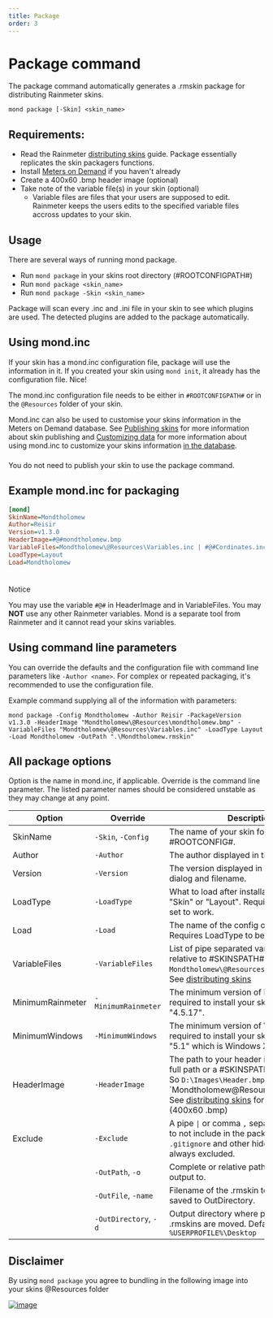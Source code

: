 ```yaml
---
title: Package
order: 3
---
```


# Package command

The package command automatically generates a .rmskin package for distributing Rainmeter skins.

```shell
mond package [-Skin] <skin_name>
```

## Requirements:

* Read the Rainmeter [distributing skins](https://docs.rainmeter.net/manual/distributing-skins/) guide. Package essentially replicates the skin packagers functions. 
* Install [Meters on Demand](https://github.com/meters-on-demand/cli/releases/latest/) if you haven't already
* Create a 400x60 .bmp header image (optional)
* Take note of the variable file(s) in your skin (optional)
  * Variable files are files that your users are supposed to edit. Rainmeter keeps the users edits to the specified variable files accross updates to your skin.

## Usage

There are several ways of running mond package.

- Run `mond package` in your skins root directory (#ROOTCONFIGPATH#)
- Run `mond package <skin_name>`
- Run `mond package -Skin <skin_name>`

Package will scan every .inc and .ini file in your skin to see which plugins are used. The detected plugins are added to the package automatically.

## Using mond.inc

If your skin has a mond.inc configuration file, package will use the information in it. If you created your skin using `mond init`, it already has the configuration file. Nice!

The mond.inc configuration file needs to be either in `#ROOTCONFIGPATH#` or in the `@Resources` folder of your skin. 

Mond.inc can also be used to customise your skins information in the Meters on Demand database. See [Publishing skins](/guides/publishing) for more information about skin publishing and [Customizing data](/guides/customizing) for more information about using mond.inc to customize your skins information [in the database](https://youtu.be/XzWcameJDow).

<div class="info custom-block" style="padding-top: 8px">
You do not need to publish your skin to use the package command.
</div>

## Example mond.inc for packaging

```ini
[mond]
SkinName=Mondtholomew
Author=Reisir
Version=v1.3.0
HeaderImage=#@#mondtholomew.bmp
VariableFiles=Mondtholomew\@Resources\Variables.inc | #@#Cordinates.inc
LoadType=Layout
Load=Mondtholomew
```

<div class="warning custom-block" style="padding-top: 8px">
<p class="custom-block-title">Notice</p>
You may use the variable <code>#@#</code> in HeaderImage and in VariableFiles. You may <strong>NOT</strong> use any other Rainmeter variables. Mond is a separate tool from Rainmeter and it cannot read your skins variables.
</div>

## Using command line parameters

You can override the defaults and the configuration file with command line parameters like `-Author <name>`. For complex or repeated packaging, it's recommended to use the configuration file.

Example command supplying all of the information with parameters:

```shell
mond package -Config Mondtholomew -Author Reisir -PackageVersion v1.3.0 -HeaderImage "Mondtholomew\@Resources\mondtholomew.bmp" -VariableFiles "Mondtholomew\@Resources\Variables.inc" -LoadType Layout -Load Mondtholomew -OutPath ".\Mondtholomew.rmskin"
```

## All package options

Option is the name in mond.inc, if applicable. Override is the command line parameter. The listed parameter names should be considered unstable as they may change at any point.

| Option           | Override              | Description                                                                                                                                                                                                                                                         |
| ---------------- | --------------------- | ------------------------------------------------------------------------------------------------------------------------------------------------------------------------------------------------------------------------------------------------------------------- |
| SkinName         | `-Skin`, `-Config`    | The name of your skin folder or #ROOTCONFIG#.                                                                                                                                                                                                                       |
| Author           | `-Author`             | The author displayed in the skin installer.                                                                                                                                                                                                                         |
| Version          | `-Version`            | The version displayed in the skin installer dialog and filename.                                                                                                                                                                                                    |
| LoadType         | `-LoadType`           | What to load after installation, either "Skin" or "Layout". Requires Load to be set to work.                                                                                                                                                                        |
| Load             | `-Load`               | The name of the config or layout to load. Requires LoadType to be set to work.                                                                                                                                                                                      |
| VariableFiles    | `-VariableFiles`      | List of pipe separated variable files, relative to #SKINSPATH# eg. `Mondtholomew\@Resources\Variables.inc`. See [distributing skins](https://docs.rainmeter.net/manual/distributing-skins/)                                                                         |
| MinimumRainmeter | `-MinimumRainmeter`   | The minimum version of Rainmeter required to install your skin. Defaults to "4.5.17".                                                                                                                                                                               |
| MinimumWindows   | `-MinimumWindows`     | The minimum version of Windows required to install your skin. Defaults to "5.1" which is Windows XP.                                                                                                                                                                |
| HeaderImage      | `-HeaderImage`        | The path to your header image. Either a full path or a #SKINSPATH# relative one. So `D:\Images\Header.bmp` or `Mondtholomew\@Resources\Header.bmp. See [distributing skins](https://docs.rainmeter.net/manual/distributing-skins/) for specifications (400x60 .bmp) |
| Exclude          | `-Exclude`            | A pipe `\|` or comma `,` separated list of files to not include in the package. `.git`, `.gitignore` and other hidden files are always excluded.                                                                                                                    |
|                  | `-OutPath`, `-o`      | Complete or relative path to save the final output to.                                                                                                                                                                                                              |
|                  | `-OutFile`, `-name`   | Filename of the .rmskin to be created, saved to OutDirectory.                                                                                                                                                                                                       |
|                  | `-OutDirectory`, `-d` | Output directory where packaged .rmskins are moved. Defaults to `%USERPROFILE%\Desktop`                                                                                                                                                                             |

## Disclaimer

By using `mond package` you agree to bundling in the following image into your skins @Resources folder

[![image](/disclaimer.png "two cartoon rats making out ©whygena")](https://www.newgrounds.com/art/view/whygena-draws/just-a-taste)
